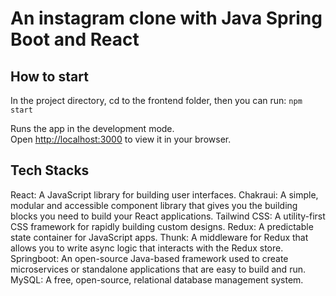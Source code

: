 # An instagram clone with Java Spring Boot and React

## How to start

In the project directory, cd to the frontend folder, then you can run: `npm start`

Runs the app in the development mode.\
Open [http://localhost:3000](http://localhost:3000) to view it in your browser.

## Tech Stacks

React: A JavaScript library for building user interfaces.
Chakraui: A simple, modular and accessible component library that gives you the building blocks you need to build your React applications.
Tailwind CSS: A utility-first CSS framework for rapidly building custom designs.
Redux: A predictable state container for JavaScript apps.
Thunk: A middleware for Redux that allows you to write async logic that interacts with the Redux store.
Springboot: An open-source Java-based framework used to create microservices or standalone applications that are easy to build and run.
MySQL: A free, open-source, relational database management system.
